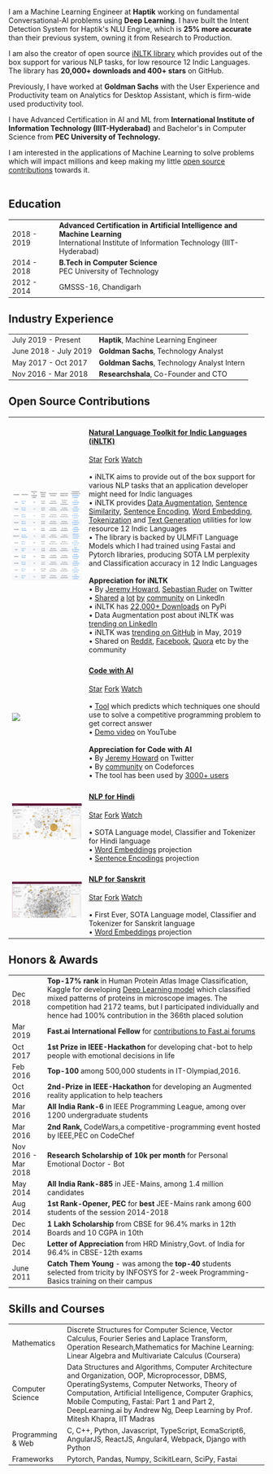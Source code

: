  I am a Machine Learning Engineer at <b>Haptik</b> working on fundamental Conversational-AI problems using <b>Deep Learning</b>. I have built the Intent Detection System for Haptik's NLU Engine, which is <b>25% more accurate</b> than their previous system, owning it from Research to Production.
  
 I am also the creator of open source [iNLTK library](https://github.com/goru001/inltk) which provides out of the box support for various NLP tasks, for low resource 12 Indic Languages. The library has <b>20,000+ downloads and 400+ stars</b> on GitHub.
 
 Previously, I have worked at <b>Goldman Sachs</b> with the User Experience and Productivity team on Analytics for Desktop Assistant, which is firm-wide used productivity tool.
 
 I have Advanced Certification in AI and ML from <b>International Institute of Information Technology (IIIT-Hyderabad)</b> and Bachelor's in Computer Science from <b>PEC University of Technology.</b>
  
 I am interested in the applications of Machine Learning to solve problems which will impact millions and keep making my little [open source contributions](https://github.com/goru001) towards it. <br><br>


## <i class="fa fa-chevron-right"></i> Education

<table class="table table-hover">
  <tr>
    <td class="col-md-3">2018 - 2019</td>
    <td>
        <strong>Advanced Certification in Artificial Intelligence and Machine Learning</strong>
        <br>
      International Institute of Information Technology (IIIT-Hyderabad)
    </td>
  </tr>
  <tr>
    <td class="col-md-3">2014 - 2018</td>
    <td>
        <strong>B.Tech in Computer Science</strong>
        <br>
      PEC University of Technology
    </td>
  </tr>
  <tr>
    <td class="col-md-3">2012 - 2014</td>
    <td>
      GMSSS-16, Chandigarh
    </td>
  </tr>
</table>


## <i class="fa fa-chevron-right"></i> Industry Experience
<table class="table table-hover">
<tr>
  <td class='col-md-3'>July 2019 - Present</td>
  <td><strong>Haptik</strong>, Machine Learning Engineer</td>
</tr>
<tr>
</tr>
<tr>
  <td class='col-md-3'>June 2018 - July 2019</td>
  <td><strong>Goldman Sachs</strong>, Technology Analyst</td>
</tr>
<tr>
</tr>
<tr>
  <td class='col-md-3'>May 2017 - Oct 2017</td>
  <td><strong>Goldman Sachs</strong>, Technology Analyst Intern</td>
</tr>
<tr>
</tr>
<tr>
  <td class='col-md-3'>Nov 2016 - Mar 2018</td>
  <td><strong>Researchshala</strong>, Co-Founder and CTO</td>
</tr>
<tr>
</tr>
</table>


## <i class="fa fa-chevron-right"></i> Open Source Contributions

<table class="table table-hover">

<tr>
<td class="col-md-6"><a href='https://github.com/goru001/inltk' target='_blank'><img src="images/open_source_contributions/inltk_res.png"/></a> </td>
<td>
    <a class="project-anchor" href="https://github.com/goru001/inltk"><h4 class="project-heading">Natural Language Toolkit for Indic Languages (iNLTK)</h4></a>
    <a class="github-button" href="https://github.com/goru001/inltk" data-color-scheme="no-preference: dark; light: dark; dark: dark;" data-icon="octicon-star" data-show-count="true" aria-label="Star goru001/inltk on GitHub">Star</a>
    <a class="github-button" href="https://github.com/goru001/inltk/fork" data-color-scheme="no-preference: dark; light: dark; dark: dark;" data-icon="octicon-repo-forked" data-show-count="true" aria-label="Fork goru001/inltk on GitHub">Fork</a>
    <a class="github-button" href="https://github.com/goru001/inltk/subscription" data-color-scheme="no-preference: dark; light: dark; dark: dark;" data-icon="octicon-eye" data-show-count="true" aria-label="Watch goru001/inltk on GitHub">Watch</a>  
    <br><br>
    • iNLTK aims to provide out of the box support for various NLP tasks that an application developer might need for Indic languages <br>
    • iNLTK provides <a href="https://inltk.readthedocs.io/en/latest/api_docs.html#get-similar-sentences">Data Augmentation</a>,
     <a href="https://inltk.readthedocs.io/en/latest/api_docs.html#get-sentence-similarity">Sentence Similarity</a>, 
     <a href="https://inltk.readthedocs.io/en/latest/api_docs.html#get-sentence-encoding">Sentence Encoding</a>,
     <a href="https://inltk.readthedocs.io/en/latest/api_docs.html#get-embedding-vectors">Word Embedding</a>,
     <a href="https://inltk.readthedocs.io/en/latest/api_docs.html#tokenize">Tokenization</a> and
     <a href="https://inltk.readthedocs.io/en/latest/api_docs.html#predict-next-n-words">Text Generation</a> utilities for low resource 12 Indic Languages <br>
    • The library is backed by ULMFiT Language Models which I had trained using Fastai and Pytorch libraries, producing SOTA LM
    perplexity and Classification accuracy in 12 Indic Languages <br> <br>
    <strong>Appreciation for iNLTK</strong> <br>
    • By <a href="https://twitter.com/jeremyphoward/status/1111318198891110402">Jeremy Howard</a>,
         <a href="https://twitter.com/seb_ruder/status/1207074241830674438">Sebastian Ruder</a> on Twitter <br>
    • <a href="https://www.linkedin.com/feed/update/urn:li:activity:6517137647310241792/">Shared</a>
      <a href="https://www.linkedin.com/feed/update/urn:li:activity:6517277916030701568">a</a> 
      <a href="https://www.linkedin.com/feed/update/urn:li:activity:6536258026687557632/">lot</a> 
      <a href="https://www.linkedin.com/feed/update/urn:li:activity:6513084638955696128">by</a> 
      <a href="https://www.linkedin.com/notifications/ca/post-analytics/urn:li:activity:6611307159634444290/reshares/">community</a> 
      on LinkedIn <br>
    • iNLTK has <a href="https://console.cloud.google.com/bigquery?sq=375816891401:185fda81bdc64eb79b98c6b28c77a62a">22,000+ Downloads</a> on PyPi <br>
    • Data Augmentation post about iNLTK was <a href="https://www.linkedin.com/posts/gaurav-arora-23593220_deeplearning-nlp-articialintelligence-activity-6611307159634444290-LEYv"> trending on LinkedIn </a> <br>
    • iNLTK was <a href="https://github.motakasoft.com/trending/ranking/monthly/?d=2019-05-01&l=python&page=2">trending on GitHub</a> in May, 2019 <br>
    • Shared on <a href="https://www.reddit.com/r/IndiaSpeaks/comments/b6w2tf/for_people_working_inenthusiasts_of_natural/">Reddit</a>,
      <a href="https://www.google.com/url?sa=t&rct=j&q=&esrc=s&source=web&cd=11&ved=2ahUKEwjC_eK458nmAhUG8XMBHYvcAgc4ChAWMAB6BAgHEAE&url=https%3A%2F%2Fwww.facebook.com%2FMontrealAI%2Fvideos%2Finltknatural-language-toolkit-for-indic-languagesgithub-by-gaurav-arora-httpsgit%2F640709966401769%2F&usg=AOvVaw1HX6zwYQYtslgnAl8lO8iV">Facebook</a>,
      <a href="https://www.quora.com/How-do-I-use-NLTK-for-Indian-languages">Quora</a> etc
      by the community
 </td>
</tr>


<tr>
<td class="col-md-5"><a href='https://github.com/goru001/code-with-ai' target='_blank'><img src="images/open_source_contributions/code_with_ai.gif"/></a> </td>
<td>
    <a class="project-anchor" href="https://github.com/goru001/code-with-ai"><h4 class="project-heading">Code with AI</h4></a>
    <a class="github-button" href="https://github.com/goru001/code-with-ai" data-color-scheme="no-preference: dark; light: dark; dark: dark;" data-icon="octicon-star" data-show-count="true" aria-label="Star goru001/code-with-ai on GitHub">Star</a>
    <a class="github-button" href="https://github.com/goru001/code-with-ai/fork" data-color-scheme="no-preference: dark; light: dark; dark: dark;" data-icon="octicon-repo-forked" data-show-count="true" aria-label="Fork goru001/code-with-ai on GitHub">Fork</a>
    <a class="github-button" href="https://github.com/goru001/code-with-ai/subscription" data-color-scheme="no-preference: dark; light: dark; dark: dark;" data-icon="octicon-eye" data-show-count="true" aria-label="Watch goru001/code-with-ai on GitHub">Watch</a>
    <br><br>
    • <a href="https://code-with-ai.app.render.com/">Tool</a> which predicts which techniques one should use to solve a competitive programming problem to get correct answer<br>
    • <a href="https://www.youtube.com/watch?v=p-xWfmT8Obs">Demo video</a> on YouTube <br><br>
    <strong>Appreciation for Code with AI</strong> <br>
    • By <a href="https://twitter.com/jeremyphoward/status/1088432121595650048">Jeremy Howard</a> on Twitter <br>
    • By <a href="https://codeforces.com/blog/entry/64604"> community</a> on Codeforces <br>
    • The tool has been used by <a href="https://drive.google.com/open?id=1IqlUlQmGPAk4iNc7Yv6T8wx9LNTcCyhd">3000+ users</a>
</td>
</tr>


<tr>
<td class="col-md-5"><a href='https://github.com/goru001/nlp-for-hindi' target='_blank'><img src="images/open_source_contributions/nlp_for_hindi.gif"/></a> </td>
<td>
    <a class="project-anchor" href="https://github.com/goru001/nlp-for-hindi"><h4 class="project-heading">NLP for Hindi</h4></a>
    <a class="github-button" href="https://github.com/goru001/nlp-for-hindi" data-color-scheme="no-preference: dark; light: dark; dark: dark;" data-icon="octicon-star" data-show-count="true" aria-label="Star goru001/nlp-for-hindi on GitHub">Star</a>
    <a class="github-button" href="https://github.com/goru001/nlp-for-hindi/fork" data-color-scheme="no-preference: dark; light: dark; dark: dark;" data-icon="octicon-repo-forked" data-show-count="true" aria-label="Fork goru001/nlp-for-hindi on GitHub">Fork</a>
    <a class="github-button" href="https://github.com/goru001/nlp-for-hindi/subscription" data-color-scheme="no-preference: dark; light: dark; dark: dark;" data-icon="octicon-eye" data-show-count="true" aria-label="Watch goru001/nlp-for-hindi on GitHub">Watch</a>
    <br><br>
    • SOTA Language model, Classifier and Tokenizer for Hindi language<br>
    • <a href="https://projector.tensorflow.org/?config=https://raw.githubusercontent.com/goru001/nlp-for-hindi/master/language-model/embedding_projector_config_30k.json">Word Embeddings</a> projection <br>
    • <a href="https://projector.tensorflow.org/?config=https://raw.githubusercontent.com/goru001/nlp-for-hindi/master/language-model/sentence_encodings/encoding_projector_config.json">Sentence Encodings</a> projection <br>

</td>
</tr>


<tr>
<td class="col-md-5"><a href='https://github.com/goru001/nlp-for-sanskrit' target='_blank'><img src="images/open_source_contributions/nlp_for_sanskrit.gif"/></a> </td>
<td>
    <a class="project-anchor" href="https://github.com/goru001/nlp-for-sanskrit"><h4 class="project-heading">NLP for Sanskrit</h4></a>
    <a class="github-button" href="https://github.com/goru001/nlp-for-sanskrit" data-color-scheme="no-preference: dark; light: dark; dark: dark;" data-icon="octicon-star" data-show-count="true" aria-label="Star goru001/nlp-for-sanskrit on GitHub">Star</a>
    <a class="github-button" href="https://github.com/goru001/nlp-for-sanskrit/fork" data-color-scheme="no-preference: dark; light: dark; dark: dark;" data-icon="octicon-repo-forked" data-show-count="true" aria-label="Fork goru001/nlp-for-sanskrit on GitHub">Fork</a>
    <a class="github-button" href="https://github.com/goru001/nlp-for-sanskrit/subscription" data-color-scheme="no-preference: dark; light: dark; dark: dark;" data-icon="octicon-eye" data-show-count="true" aria-label="Watch goru001/nlp-for-sanskrit on GitHub">Watch</a>
    <br><br>
    • First Ever, SOTA Language model, Classifier and Tokenizer for Sanskrit language<br>
    • <a href="https://projector.tensorflow.org/?config=https://raw.githubusercontent.com/goru001/nlp-for-sanskrit/master/language-model/embedding_projector_config.json">Word Embeddings</a> projection <br>

</td>
</tr>
</table>


## <i class="fa fa-chevron-right"></i> Honors & Awards
<table class="table table-hover">
<tr>
  <td class='col-md-2'>Dec 2018</td>
  <td>
    <strong>Top-17% rank</strong> in Human Protein Atlas Image Classification, Kaggle for developing <a href="https://github.com/goru001/human-protein-atlas-kaggle-competition">Deep Learning model</a> which classified mixed patterns of proteins in microscope images. The competition had 2172 teams, but I participated individually and hence had 100% contribution in the 366th placed solution
  </td>
</tr>

<tr>
  <td class='col-md-2'>Mar 2019</td>
  <td>
    <strong>Fast.ai International Fellow</strong> for <a href="https://forums.fast.ai/u/disisbig/summary">contributions to Fast.ai forums</a>
  </td>
</tr>

<tr>
  <td class='col-md-2'>Oct 2017</td>
  <td>
    <strong>1st Prize in IEEE-Hackathon</strong> for developing chat-bot to help people with emotional decisions in life
  </td>
</tr>

<tr>
  <td class='col-md-2'>Feb 2016</td>
  <td>
    <strong>Top-100</strong> among 500,000 students in IT-Olympiad,2016.
  </td>
</tr>

<tr>
  <td class='col-md-2'>Oct 2016</td>
  <td>
    <strong>2nd-Prize in IEEE-Hackathon</strong> for developing an Augmented reality application to help teachers
  </td>
</tr>

<tr>
  <td class='col-md-2'>Mar 2016</td>
  <td>
    <strong>All India Rank-6</strong> in IEEE Programming League, among over 1200 undergraduate students
  </td>
</tr>

<tr>
  <td class='col-md-2'>Mar 2016</td>
  <td>
    <strong>2nd Rank,</strong> CodeWars,a competitive-programming event hosted by IEEE,PEC on CodeChef
  </td>
</tr>

<tr>
  <td class='col-md-2'>Nov 2016 - Mar 2018</td>
  <td>
    <strong>Research Scholarship of 10k per month</strong> for Personal Emotional Doctor - Bot
  </td>
</tr>

<tr>
  <td class='col-md-2'>May 2014</td>
  <td>
    <strong>All India Rank-885</strong> in JEE-Mains, among 1.4 million candidates
  </td>
</tr>

<tr>
  <td class='col-md-2'>Aug 2014</td>
  <td>
    <strong>1st Rank-Opener, PEC</strong> for <strong>best</strong> JEE-Mains rank among 600 students of the session 2014-2018
  </td>
</tr>

<tr>
  <td class='col-md-2'>Dec 2014</td>
  <td>
    <strong>1 Lakh Scholarship</strong> from CBSE for 96.4% marks in 12th Boards and 10 CGPA in 10th
  </td>
</tr>

<tr>
  <td class='col-md-2'>Dec 2014</td>
  <td>
    <strong>Letter of Appreciation</strong> from HRD Ministry,Govt. of India for 96.4% in CBSE-12th exams
  </td>
</tr>

<tr>
  <td class='col-md-2'>June 2011</td>
  <td>
    <strong>Catch Them Young</strong> - was among the <strong>top-40</strong> students selected from tricity by INFOSYS for 2-week Programming-Basics training on their campus
  </td>
</tr>
</table>


## <i class="fa fa-chevron-right"></i> Skills and Courses
<table class="table table-hover">
<tr>
  <td class='col-md-2'>Mathematics</td>
  <td markdown="1">
Discrete Structures for Computer Science, Vector Calculus, Fourier Series and Laplace Transform, Operation Research,Mathematics for Machine Learning: Linear Algebra and Multivariate Calculus (Coursera)
  </td>
</tr>
<tr>
  <td class='col-md-2'>Computer Science</td>
  <td markdown="1">
Data Structures and Algorithms, Computer Architecture and Organization, OOP, Microprocessor, DBMS, OperatingSystems, Computer Networks, Theory of Computation, Artificial Intelligence, Computer Graphics, Mobile Computing, Fastai: Part 1 and Part 2, DeepLearning.ai by Andrew Ng, Deep Learning by Prof. Mitesh Khapra, IIT Madras
  </td>
</tr>
<tr>
  <td class='col-md-2'>Programming & Web</td>
  <td markdown="1">
C, C++, Python, Javascript, TypeScript, EcmaScript6, AngularJS, ReactJS, Angular4, Webpack, Django with Python
  </td>
</tr>
<tr>
  <td class='col-md-2'>Frameworks</td>
  <td markdown="1">
Pytorch, Pandas, Numpy, ScikitLearn, SciPy, Fastai
  </td>
</tr>
</table>
